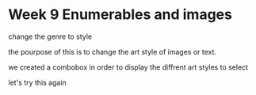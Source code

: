 # Week 9 Enumerables and images


change the genre to style


the pourpose of this is to change the art style of images or text.


we created a combobox in order to display the diffrent art styles to select



let's try this again